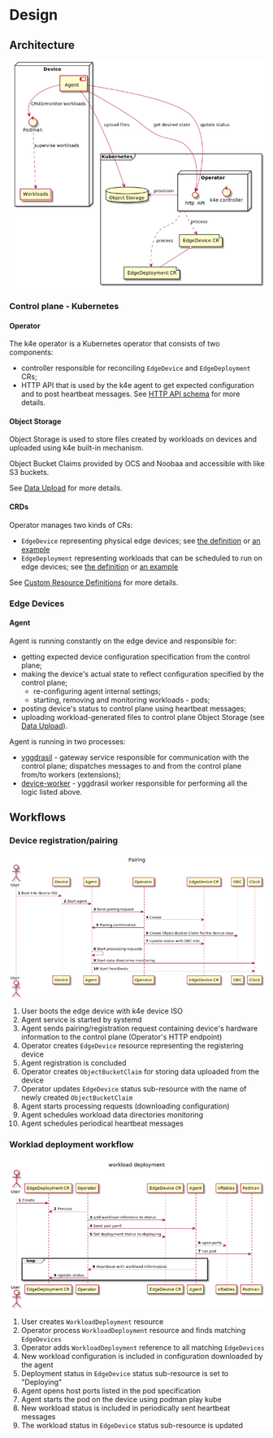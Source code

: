 # Design

## Architecture

![](architecture.png)

### Control plane - Kubernetes

#### Operator

The k4e operator is a Kubernetes operator that consists of two components:
 - controller responsible for reconciling `EdgeDevice` and `EdgeDeployment` CRs;
 - HTTP API that is used by the k4e agent to get expected configuration and to post heartbeat messages. See [HTTP API schema](http-api.md) for more details.

#### Object Storage

Object Storage is used to store files created by workloads on devices and uploaded using k4e built-in mechanism.

Object Bucket Claims provided by OCS and Noobaa and accessible with like S3 buckets. 

See [Data Upload](data-upload.md) for more details.

#### CRDs

Operator manages two kinds of CRs: 
 - `EdgeDevice` representing physical edge devices; see [the definition](../../config/crd/bases/management.project-flotta.io_edgedevices.yaml) or [an example](../../config/samples/management_v1alpha1_edgedevice.yaml)
 - `EdgeDeployment` representing workloads that can be scheduled to run on edge devices; see [the definition](../../config/crd/bases/management.project-flotta.io_edgedeployments.yaml) or [an example](../../config/samples/management_v1alpha1_edgedeployment.yaml)

See [Custom Resource Definitions](crds.md) for more details.


### Edge Devices

#### Agent

Agent is running constantly on the edge device and responsible for:
 - getting expected device configuration specification from the control plane;
 - making the device's actual state to reflect configuration specified by the control plane;
   - re-configuring agent internal settings;
   - starting, removing and monitoring workloads - pods; 
 - posting device's status to control plane using heartbeat messages;
 - uploading workload-generated files to control plane Object Storage (see [Data Upload](data-upload.md)).

Agent is running in two processes:
 - [yggdrasil](https://github.com/jakub-dzon/yggdrasil/) - gateway service responsible for communication with the control plane; dispatches messages to and from the control plane from/to workers (extensions);
 - [device-worker](https://github.com/jakub-dzon/k4e-device-worker) - yggdrasil worker responsible for performing all the logic listed above.


## Workflows

### Device registration/pairing

![](pairing.png)

 1. User boots the edge device with k4e device ISO
 2. Agent service is started by systemd
 3. Agent sends pairing/registration request containing device's hardware information to the control plane (Operator's HTTP endpoint) 
 4. Operator creates `EdgeDevice` resource representing the registering device
 5. Agent registration is concluded
 6. Operator creates `ObjectBucketClaim` for storing data uploaded from the device
 7. Operator updates `EdgeDevice` status sub-resource with the name of newly created `ObjectBucketClaim`
 8. Agent starts processing requests (downloading configuration)
 9. Agent schedules workload data directories monitoring
 10. Agent schedules periodical heartbeat messages

### Worklad deployment workflow

![](workload_deployment.png)

 1. User creates `WorkloadDeployment` resource
 2. Operator process `WorkloadDeployment` resource and finds matching `EdgeDevices`
 3. Operator adds `WorkloadDeployment` reference to all matching `EdgeDevices`
 4. New workload configuration is included in configuration downloaded by the agent
 5. Deployment status in `EdgeDevice` status sub-resource is set to "Deploying"
 6. Agent opens host ports listed in the pod specification
 7. Agent starts the pod on the device using podman play kube
 8. New workload status is included in periodically sent heartbeat messages
 9. The workload status in `EdgeDevice` status sub-resource is updated
